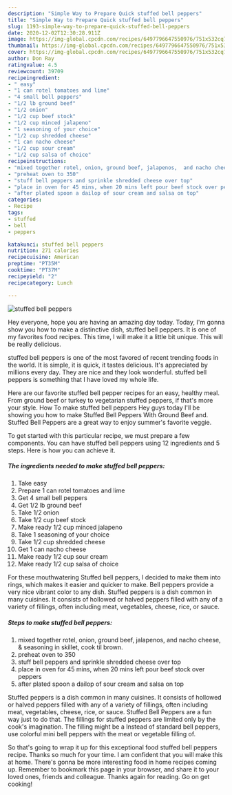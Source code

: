 ```yaml
---
description: "Simple Way to Prepare Quick stuffed bell peppers"
title: "Simple Way to Prepare Quick stuffed bell peppers"
slug: 1193-simple-way-to-prepare-quick-stuffed-bell-peppers
date: 2020-12-02T12:30:28.911Z
image: https://img-global.cpcdn.com/recipes/6497796647550976/751x532cq70/stuffed-bell-peppers-recipe-main-photo.jpg
thumbnail: https://img-global.cpcdn.com/recipes/6497796647550976/751x532cq70/stuffed-bell-peppers-recipe-main-photo.jpg
cover: https://img-global.cpcdn.com/recipes/6497796647550976/751x532cq70/stuffed-bell-peppers-recipe-main-photo.jpg
author: Don Ray
ratingvalue: 4.5
reviewcount: 39709
recipeingredient:
- " easy"
- "1 can rotel tomatoes and lime"
- "4 small bell peppers"
- "1/2 lb ground beef"
- "1/2 onion"
- "1/2 cup beef stock"
- "1/2 cup minced jalapeno"
- "1 seasoning of your choice"
- "1/2 cup shredded cheese"
- "1 can nacho cheese"
- "1/2 cup sour cream"
- "1/2 cup salsa of choice"
recipeinstructions:
- "mixed together rotel, onion, ground beef, jalapenos,  and nacho cheese, &amp; seasoning in skillet, cook til brown."
- "preheat oven to 350"
- "stuff bell peppers and sprinkle shredded cheese over top"
- "place in oven for 45 mins, when 20 mins left pour beef stock over peppers"
- "after plated spoon a dailop of sour cream and salsa on top"
categories:
- Recipe
tags:
- stuffed
- bell
- peppers

katakunci: stuffed bell peppers 
nutrition: 271 calories
recipecuisine: American
preptime: "PT35M"
cooktime: "PT37M"
recipeyield: "2"
recipecategory: Lunch

---
```



![stuffed bell peppers](https://img-global.cpcdn.com/recipes/6497796647550976/751x532cq70/stuffed-bell-peppers-recipe-main-photo.jpg)

Hey everyone, hope you are having an amazing day today. Today, I'm gonna show you how to make a distinctive dish, stuffed bell peppers. It is one of my favorites food recipes. This time, I will make it a little bit unique. This will be really delicious.

stuffed bell peppers is one of the most favored of recent trending foods in the world. It is simple, it is quick, it tastes delicious. It's appreciated by millions every day. They are nice and they look wonderful. stuffed bell peppers is something that I have loved my whole life.

Here are our favorite stuffed bell pepper recipes for an easy, healthy meal. From ground beef or turkey to vegetarian stuffed peppers, if that&#39;s more your style. How To make stuffed bell peppers Hey guys today I&#39;ll be showing you how to make Stuffed Bell Peppers With Ground Beef and. Stuffed Bell Peppers are a great way to enjoy summer&#39;s favorite veggie.


To get started with this particular recipe, we must prepare a few components. You can have stuffed bell peppers using 12 ingredients and 5 steps. Here is how you can achieve it.

<!--inarticleads1-->

##### The ingredients needed to make stuffed bell peppers:

1. Take  easy
1. Prepare 1 can rotel tomatoes and lime
1. Get 4 small bell peppers
1. Get 1/2 lb ground beef
1. Take 1/2 onion
1. Take 1/2 cup beef stock
1. Make ready 1/2 cup minced jalapeno
1. Take 1 seasoning of your choice
1. Take 1/2 cup shredded cheese
1. Get 1 can nacho cheese
1. Make ready 1/2 cup sour cream
1. Make ready 1/2 cup salsa of choice


For these mouthwatering Stuffed bell peppers, I decided to make them into rings, which makes it easier and quicker to make. Bell peppers provide a very nice vibrant color to any dish. Stuffed peppers is a dish common in many cuisines. It consists of hollowed or halved peppers filled with any of a variety of fillings, often including meat, vegetables, cheese, rice, or sauce. 

<!--inarticleads2-->

##### Steps to make stuffed bell peppers:

1. mixed together rotel, onion, ground beef, jalapenos,  and nacho cheese, &amp; seasoning in skillet, cook til brown.
1. preheat oven to 350
1. stuff bell peppers and sprinkle shredded cheese over top
1. place in oven for 45 mins, when 20 mins left pour beef stock over peppers
1. after plated spoon a dailop of sour cream and salsa on top


Stuffed peppers is a dish common in many cuisines. It consists of hollowed or halved peppers filled with any of a variety of fillings, often including meat, vegetables, cheese, rice, or sauce. Stuffed Bell Peppers are a fun way just to do that. The fillings for stuffed peppers are limited only by the cook&#39;s imagination. The filling might be a Instead of standard bell peppers, use colorful mini bell peppers with the meat or vegetable filling of. 

So that's going to wrap it up for this exceptional food stuffed bell peppers recipe. Thanks so much for your time. I am confident that you will make this at home. There's gonna be more interesting food in home recipes coming up. Remember to bookmark this page in your browser, and share it to your loved ones, friends and colleague. Thanks again for reading. Go on get cooking!
